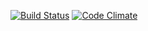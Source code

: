 [![Build Status](https://travis-ci.org/ya-jeks/livefac.svg)](https://travis-ci.org/ya-jeks/livefac)
[![Code Climate](https://codeclimate.com/github/ya-jeks/livefac/badges/gpa.svg)](https://codeclimate.com/github/ya-jeks/livefac)
